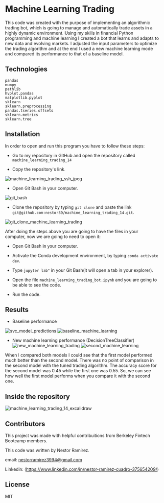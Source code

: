 # Machine Learning Trading

This code was created with the purpose of implementing an algorithmic trading bot, which is going to manage and automatically trade assets in a highly dynamic environment. Using my skills in financial Python programming and machine learning I created a bot that learns and adapts to new data and evolving markets. I adjusted the input parameters to optimize the trading algorithm and at the end I used a new machine learning mode and compared its performance to that of a baseline model.


## Technologies
```
pandas
numpy
pathlib
hvplot.pandas
matplotlib.pyplot
sklearn 
sklearn.preprocessing
pandas.tseries.offsets
sklearn.metrics
sklearn.tree
```

## Installation

In order to open and run this program you have to follow these steps:

* Go to my repository in GitHub and open the repository called ```machine_learning_trading_14```

* Copy the repository's link.

![machine_learning_trading_ssh_jpeg](https://user-images.githubusercontent.com/80844686/124669870-f9455380-de67-11eb-8400-eba74483f4df.jpg)



* Open Git Bash in your computer.

![git_bash](https://user-images.githubusercontent.com/80844686/115638940-40d82c80-a2c8-11eb-816a-e991b245cd88.jpg)

* Clone the repository by typing ```git clone``` and paste the link ```git@github.com:nestor39/machine_learning_trading_14.git```.

![git_clone_machine_learning_trading](https://user-images.githubusercontent.com/80844686/124669839-e9c60a80-de67-11eb-9f80-99299db1ccaf.jpg)


After doing the steps above you are going to have the files in your computer, now we are going to need to open it:

 * Open Git Bash in your computer.
  
  * Activate  the Conda development environment, by typing ```conda activate dev```.

  
 * Type  ```jupyter lab"``` in your Git Bash(it will open a tab in your explorer).
  
 * Open the file ```machine_learning_trading_bot.ipynb``` and you are going to be able to see the code.
  
  * Run the code.
  

## Results
* Baseline performance

![svc_model_predictions](https://user-images.githubusercontent.com/80844686/124673012-f305a600-de6c-11eb-95ee-419152dea37a.jpg)
![baseline_machine_learning](https://user-images.githubusercontent.com/80844686/124673169-3bbd5f00-de6d-11eb-8d84-178e0902f6a0.png)



* New machine learning performance (DecisionTreeClassifier)
![new_machine_learning_trading](https://user-images.githubusercontent.com/80844686/124673019-f6992d00-de6c-11eb-9fe8-d83741b6f8b3.jpg)
![second_machine_learning](https://user-images.githubusercontent.com/80844686/124673176-3e1fb900-de6d-11eb-9610-f83e81652114.png)


When I compared both models I could see that the first model performed much better than the second model. There was no point of comparison in the second model with the tuned trading algorithm. The accuracy score for the second model was 0.45 while the first one was 0.55. So, we can see how well the first model performs when you compare it with the second one.

## Inside the repository

![machine_learning_trading_14_excalidraw](https://user-images.githubusercontent.com/80844686/124670576-0747a400-de69-11eb-97f2-8916e3ca93bf.jpg)

## Contributors

This project was made with helpful contribuitions from Berkeley Fintech Bootcamp members. 

This code was written by Nestor Ramirez.

email: nestorramirez3994@gmail.com

Linkedin: (https://www.linkedin.com/in/nestor-ramirez-cuadro-375654209/)


## License
MIT
